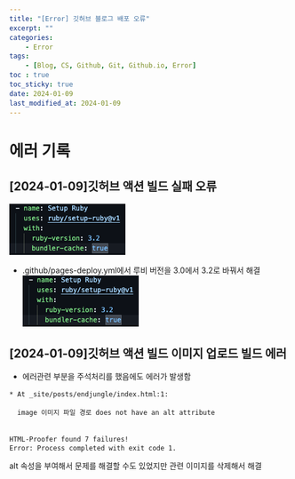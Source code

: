 ```yaml
---
title: "[Error] 깃허브 블로그 배포 오류"
excerpt: ""
categories:
    - Error
tags:
    - [Blog, CS, Github, Git, Github.io, Error]
toc : true
toc_sticky: true
date: 2024-01-09
last_modified_at: 2024-01-09
---
```

# 에러 기록
## [2024-01-09]깃허브 액션 빌드 실패 오류
![Alt text](/assets/img/2024-01-09-error2/image-1.png)
- .github/pages-deploy.yml에서 루비 버전을 3.0에서 3.2로 바꿔서 해결
![Alt text](/assets/img/2024-01-09-error2/image-1.png)
## [2024-01-09]깃허브 액션 빌드 이미지 업로드 빌드 에러
- 에러관련 부분을 주석처리를 했음에도 에러가 발생함
```
* At _site/posts/endjungle/index.html:1:

  image 이미지 파일 경로 does not have an alt attribute


HTML-Proofer found 7 failures!
Error: Process completed with exit code 1.
```
alt 속성을 부여해서 문제를 해결할 수도 있었지만 
관련 이미지를 삭제해서 해결
